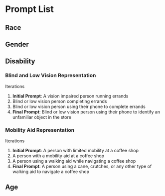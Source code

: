 # Prompt List

## Race

## Gender

## Disability
### Blind and Low Vision Representation
Iterations
1. **Initial Prompt**: A vision impaired person running errands
2. Blind or low vision person completing errands
3. Blind or low vision person using their phone to complete errands
4. **Final Prompt**: Blind or low vision person using their phone to identify an unfamiliar object in the store
### Mobility Aid Representation
Iterations
1. **Initial Prompt**: A person with limited mobility at a coffee shop
2. A person with a mobility aid at a coffee shop
3. A person using a walking aid while navigating a coffee shop
4. **Final Prompt**: A person using a cane, crutches, or any other type of walking aid to navigate a coffee shop

## Age